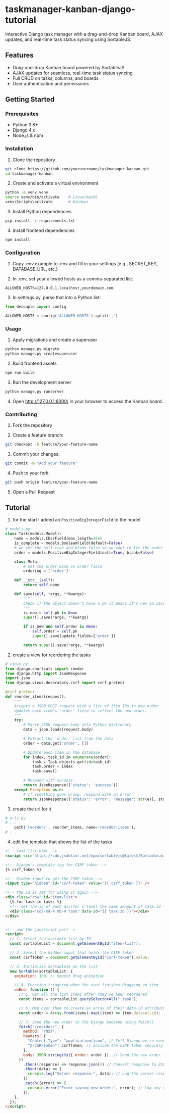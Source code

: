 # taskmanager-kanban-django-tutorial

Interactive Django task manager with a drag-and-drop Kanban board, AJAX updates, and real-time task status syncing using SortableJS.

## Features

- Drag-and-drop Kanban board powered by SortableJS
- AJAX updates for seamless, real-time task status syncing
- Full CRUD on tasks, columns, and boards
- User authentication and permissions

## Getting Started

### Prerequisites

- Python 3.8+
- Django 4.x
- Node.js & npm

### Installation

1. Clone the repository

```bash
git clone https://github.com/yourusername/taskmanager-kanban.git
cd taskmanager-kanban
```

2. Create and activate a virtual environment

```bash
python -m venv venv
source venv/bin/activate    # Linux/macOS
venv\Scripts\activate       # Windows
```

3. Install Python dependencies

```bash
pip install -r requirements.txt
```

4. Install frontend dependencies

```bash
npm install
```

### Configuration

1. Copy .env.example to .env and fill in your settings (e.g., SECRET_KEY, DATABASE_URL, etc.)

2. In .env, set your allowed hosts as a comma-separated list:

```env
ALLOWED_HOSTS=127.0.0.1,localhost,yourdomain.com
```

3. In settings.py, parse that into a Python list:

```python
from decouple import config

ALLOWED_HOSTS = config('ALLOWED_HOSTS').split(',')
```

### Usage

1. Apply migrations and create a superuser

```bash
python manage.py migrate
python manage.py createsuperuser
```

2. Build frontend assets

```bash
npm run build
```

3. Run the development server

```bash
python manage.py runserver
```

4. Open http://127.0.0.1:8000/ in your browser to access the Kanban board.

### Contributing

1. Fork the repository

2. Create a feature branch:

```bash
git checkout -b feature/your-feature-name
```

3. Commit your changes:

```bash
git commit -m "Add your feature"
```

4. Push to your fork:

```bash
git push origin feature/your-feature-name
```

5. Open a Pull Request

## Tutorial

1. for the start I added an `PositiveBigIntegerField` to the model

```python
# models.py
class Task(models.Model):
    name = models.CharField(max_length=264)
    is_complete = models.BooleanField(default=False)
    # we set the null true and blank false so we want to let the order null then we give it a value
    order = models.PositiveBigIntegerField(null=True, blank=False)

    class Meta:
        # set the order base on order field
        ordering = ['order']

    def __str__(self):
        return self.name

    def save(self, *args, **kwargs):
        """
        check if the object doesn't have a pk it means it's new so save it, then if it its orderfield is null set it as the pk value.
        """
        is_new = self.pk is None
        super().save(*args, **kwargs)

        if is_new and self.order is None:
            self.order = self.pk
            super().save(update_fields=['order'])

        return super().save(*args, **kwargs)
```

2. create a view for reordering the tasks

```python
# views.py
from django.shortcuts import render
from django.http import JsonResponse
import json
from django.views.decorators.csrf import csrf_protect

@csrf_protect
def reorder_items(request):
    """
    Accepts a JSON POST request with a list of item IDs in new order.
    Updates each item's 'order' field to reflect the new order.
    """
    try:
        # Parse JSON request body into Python dictionary
        data = json.loads(request.body)

        # Extract the 'order' list from the data
        order = data.get('order', [])

        # Update each item in the database
        for index, task_id in enumerate(order):
            task = Task.objects.get(id=task_id)
            task.order = index
            task.save()

        # Respond with success
        return JsonResponse({'status': 'success'})
    except Exception as e:
        # If something goes wrong, respond with an error
        return JsonResponse({'status': 'error', 'message': str(e)}, status=400)
```

3. create the url for it

```python
# urls.py
# ...
    path('reorder/', reorder_items, name='reorder-items'),
# ...
```

4. edit the template that shows the list of the tasks

```html
<!-- task_list.html -->
<script src="https://cdn.jsdelivr.net/npm/sortablejs@latest/Sortable.min.js"></script>

<!-- Django's template tag for CSRF token -->
{% csrf_token %}

<!-- Hidden input to get the CSRF token -->
<input type="hidden" id="csrf-token" value="{{ csrf_token }}" />

<!-- the id is set for using it again -->
<div class="row" id="item-list">
  {% for task in tasks %}
  <!-- set the id of each div(for a task) the same amnount of task.id -->
  <div class="col-md-4 mb-4 task" data-id="{{ task.id }}"></div>
</div>


<!-- and the javascript part-->
<script>
  // 1. Select the sortable list by ID
  const sortableList = document.getElementById("item-list");

  // 2. Select the hidden input that holds the CSRF token
  const csrfToken = document.getElementById("csrf-token").value;

  // 3. Initialize SortableJS on the list
  new Sortable(sortableList, {
    animation: 150, // Smooth drag animation

    // 4. Function triggered when the user finishes dragging an item
    onEnd: function () {
      // 5. Get all the list items after they’ve been reordered
      const items = sortableList.querySelectorAll(".task");

      // 6. Map over them to create an array of their data-id attributes (as strings)
      const order = Array.from(items).map((item) => item.dataset.id);

      // 7. Send the new order to the Django backend using fetch()
      fetch("/reorder/", {
        method: "POST",
        headers: {
          "Content-Type": "application/json", // Tell Django we're sending JSON
          "X-CSRFToken": csrfToken, // Include the CSRF token securely!
        },
        body: JSON.stringify({ order: order }), // Send the new order list
      })
        .then((response) => response.json()) // Convert response to JSON
        .then((data) => {
          console.log("Server response:", data); // Log the server response
        })
        .catch((error) => {
          console.error("Error saving new order:", error); // Log any errors
        });
    },
  });
</script>
```
